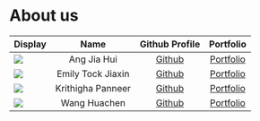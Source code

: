 # About us

Display | Name | Github Profile | Portfolio 
--------|:----:|:--------------:|:---------:
![](https://via.placeholder.com/100.png?text=Photo) | Ang Jia Hui | [Github](https://github.com/jhjhajh) | [Portfolio](docs/team/jiahui.md)
![](https://via.placeholder.com/100.png?text=Photo) | Emily Tock Jiaxin | [Github](https://github.com/EmilyTJX) | [Portfolio](docs/team/emily.md)
![](https://via.placeholder.com/100.png?text=Photo) | Krithigha Panneer | [Github](https://github.com/Krithigha24) | [Portfolio](docs/team/krithigha.md)
![](https://via.placeholder.com/100.png?text=Photo) | Wang Huachen | [Github](https://github.com/huachen24) | [Portfolio](docs/team/huachen.md)